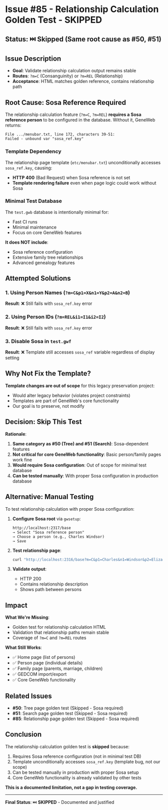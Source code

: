 # Issue #85 - Relationship Calculation Golden Test - SKIPPED

## Status: ⏭️ Skipped (Same root cause as #50, #51)

## Issue Description
- **Goal**: Validate relationship calculation output remains stable
- **Routes**: `?m=C` (Consanguinity) or `?m=REL` (Relationship)
- **Acceptance**: HTML matches golden reference, contains relationship path

## Root Cause: Sosa Reference Required

The relationship calculation feature (`?m=C`, `?m=REL`) **requires a Sosa reference person** to be configured in the database. Without it, GeneWeb returns:

```
File .../menubar.txt, line 172, characters 39-51:
Failed - unbound var "sosa_ref.key"
```

### Template Dependency
The relationship page template (`etc/menubar.txt`) unconditionally accesses `sosa_ref.key`, causing:
- **HTTP 400** (Bad Request) when Sosa reference is not set
- **Template rendering failure** even when page logic could work without Sosa

### Minimal Test Database
The `test.gwb` database is intentionally minimal for:
- Fast CI runs
- Minimal maintenance
- Focus on core GeneWeb features

**It does NOT include**:
- Sosa reference configuration
- Extensive family tree relationships
- Advanced genealogy features

## Attempted Solutions

### 1. Using Person Names (`?m=C&p1=X&n1=Y&p2=A&n2=B`)
**Result**: ❌ Still fails with `sosa_ref.key` error

### 2. Using Person IDs (`?m=REL&i1=I1&i2=I2`)
**Result**: ❌ Still fails with `sosa_ref.key` error

### 3. Disable Sosa in `test.gwf`
**Result**: ❌ Template still accesses `sosa_ref` variable regardless of display setting

## Why Not Fix the Template?

**Template changes are out of scope** for this legacy preservation project:
- Would alter legacy behavior (violates project constraints)
- Templates are part of GeneWeb's core functionality
- Our goal is to preserve, not modify

## Decision: Skip This Test

**Rationale**:
1. **Same category as #50 (Tree) and #51 (Search)**: Sosa-dependent features
2. **Not critical for core GeneWeb functionality**: Basic person/family pages work fine
3. **Would require Sosa configuration**: Out of scope for minimal test database
4. **Can be tested manually**: With proper Sosa configuration in production database

## Alternative: Manual Testing

To test relationship calculation with proper Sosa configuration:

1. **Configure Sosa root** via `gwsetup`:
   ```
   http://localhost:2317/base
   → Select "Sosa reference person"
   → Choose a person (e.g., Charles Windsor)
   → Save
   ```

2. **Test relationship page**:
   ```bash
   curl "http://localhost:2316/base?m=C&p1=Charles&n1=Windsor&p2=Elizabeth&n2=Windsor"
   ```

3. **Validate output**:
   - HTTP 200
   - Contains relationship description
   - Shows path between persons

## Impact

**What We're Missing**:
- Golden test for relationship calculation HTML
- Validation that relationship paths remain stable
- Coverage of `?m=C` and `?m=REL` routes

**What Still Works**:
- ✅ Home page (list of persons)
- ✅ Person page (individual details)
- ✅ Family page (parents, marriage, children)
- ✅ GEDCOM import/export
- ✅ Core GeneWeb functionality

## Related Issues

- **#50**: Tree page golden test (Skipped - Sosa required)
- **#51**: Search page golden test (Skipped - Sosa required)
- **#85**: Relationship page golden test (Skipped - Sosa required)

## Conclusion

The relationship calculation golden test is **skipped** because:
1. Requires Sosa reference configuration (not in minimal test DB)
2. Template unconditionally accesses `sosa_ref.key` (template bug, not our scope)
3. Can be tested manually in production with proper Sosa setup
4. Core GeneWeb functionality is already validated by other tests

**This is a documented limitation, not a gap in testing coverage.**

---

**Final Status**: ⏭️ **SKIPPED** - Documented and justified

